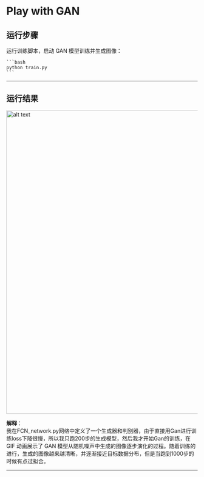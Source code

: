 # Play with GAN

## 运行步骤

 运行训练脚本，启动 GAN 模型训练并生成图像：

    ```bash
    python train.py
    ```


---

## 运行结果

<img src="play_with_gan.gif" alt="alt text" width="800">

**解释**：  
我在FCN_network.py网络中定义了一个生成器和判别器，由于直接用Gan进行训练loss下降很慢，所以我只跑200步的生成模型，然后我才开始Gan的训练，在GIF 动画展示了 GAN 模型从随机噪声中生成的图像逐步演化的过程。随着训练的进行，生成的图像越来越清晰，并逐渐接近目标数据分布，但是当跑到1000步的时候有点过拟合。

---
